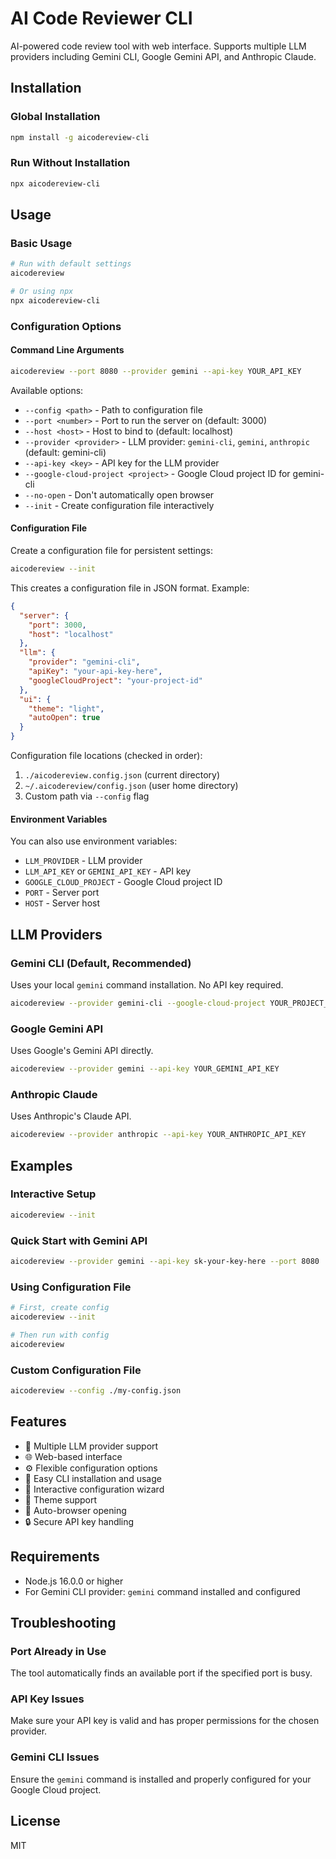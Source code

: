 # AI Code Reviewer CLI

AI-powered code review tool with web interface. Supports multiple LLM providers including Gemini CLI, Google Gemini API, and Anthropic Claude.

## Installation

### Global Installation
```bash
npm install -g aicodereview-cli
```

### Run Without Installation
```bash
npx aicodereview-cli
```

## Usage

### Basic Usage
```bash
# Run with default settings
aicodereview

# Or using npx
npx aicodereview-cli
```

### Configuration Options

#### Command Line Arguments
```bash
aicodereview --port 8080 --provider gemini --api-key YOUR_API_KEY
```

Available options:
- `--config <path>` - Path to configuration file
- `--port <number>` - Port to run the server on (default: 3000)
- `--host <host>` - Host to bind to (default: localhost)
- `--provider <provider>` - LLM provider: `gemini-cli`, `gemini`, `anthropic` (default: gemini-cli)
- `--api-key <key>` - API key for the LLM provider
- `--google-cloud-project <project>` - Google Cloud project ID for gemini-cli
- `--no-open` - Don't automatically open browser
- `--init` - Create configuration file interactively

#### Configuration File
Create a configuration file for persistent settings:

```bash
aicodereview --init
```

This creates a configuration file in JSON format. Example:

```json
{
  "server": {
    "port": 3000,
    "host": "localhost"
  },
  "llm": {
    "provider": "gemini-cli",
    "apiKey": "your-api-key-here",
    "googleCloudProject": "your-project-id"
  },
  "ui": {
    "theme": "light",
    "autoOpen": true
  }
}
```

Configuration file locations (checked in order):
1. `./aicodereview.config.json` (current directory)
2. `~/.aicodereview/config.json` (user home directory)
3. Custom path via `--config` flag

#### Environment Variables
You can also use environment variables:
- `LLM_PROVIDER` - LLM provider
- `LLM_API_KEY` or `GEMINI_API_KEY` - API key
- `GOOGLE_CLOUD_PROJECT` - Google Cloud project ID
- `PORT` - Server port
- `HOST` - Server host

## LLM Providers

### Gemini CLI (Default, Recommended)
Uses your local `gemini` command installation. No API key required.

```bash
aicodereview --provider gemini-cli --google-cloud-project YOUR_PROJECT_ID
```

### Google Gemini API
Uses Google's Gemini API directly.

```bash
aicodereview --provider gemini --api-key YOUR_GEMINI_API_KEY
```

### Anthropic Claude
Uses Anthropic's Claude API.

```bash
aicodereview --provider anthropic --api-key YOUR_ANTHROPIC_API_KEY
```

## Examples

### Interactive Setup
```bash
aicodereview --init
```

### Quick Start with Gemini API
```bash
aicodereview --provider gemini --api-key sk-your-key-here --port 8080
```

### Using Configuration File
```bash
# First, create config
aicodereview --init

# Then run with config
aicodereview
```

### Custom Configuration File
```bash
aicodereview --config ./my-config.json
```

## Features

- 🤖 Multiple LLM provider support
- 🌐 Web-based interface
- ⚙️ Flexible configuration options  
- 🚀 Easy CLI installation and usage
- 🔧 Interactive configuration wizard
- 🎨 Theme support
- 📱 Auto-browser opening
- 🔒 Secure API key handling

## Requirements

- Node.js 16.0.0 or higher
- For Gemini CLI provider: `gemini` command installed and configured

## Troubleshooting

### Port Already in Use
The tool automatically finds an available port if the specified port is busy.

### API Key Issues
Make sure your API key is valid and has proper permissions for the chosen provider.

### Gemini CLI Issues
Ensure the `gemini` command is installed and properly configured for your Google Cloud project.

## License

MIT
